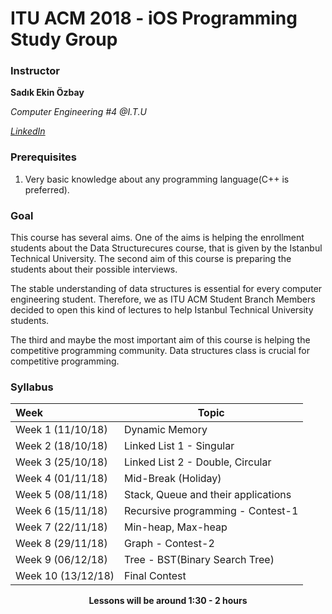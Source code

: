 # ITU ACM 2018 - iOS Programming Study Group

### Instructor

**Sadık Ekin Özbay**

*Computer Engineering #4 @I.T.U*

[*LinkedIn*](https://www.linkedin.com/in/sadık-ekin-özbay/)

### Prerequisites

1. Very basic knowledge about any programming language(C++ is preferred).

### Goal
This course has several aims. One of the aims is helping the enrollment students about the Data Structurecures course, that is given by the Istanbul Technical University. The second aim of this course is preparing the students about their possible interviews.

The stable understanding of data structures is essential for every computer engineering student. Therefore, we as ITU ACM Student Branch Members decided to open this kind of lectures to help Istanbul Technical University students.

The third and maybe the most important aim of this course is helping the competitive programming community. Data structures class is crucial for competitive programming.  



### Syllabus

| Week               | Topic                                                        |
| :----------------- | ------------------------------------------------------------ |
| Week 1 (11/10/18)  | Dynamic Memory |
| Week 2 (18/10/18)  | Linked List 1 - Singular |
| Week 3 (25/10/18)  | Linked List 2 - Double, Circular |
| Week 4 (01/11/18)  | Mid-Break (Holiday)                                          |
| Week 5 (08/11/18)  | Stack, Queue and their applications |
| Week 6 (15/11/18)  | Recursive programming - Contest-1 |
| Week 7 (22/11/18)  | Min-heap, Max-heap |
| Week 8 (29/11/18)  | Graph - Contest-2 |
| Week 9 (06/12/18)  | Tree - BST(Binary Search Tree) |
| Week 10 (13/12/18) | Final Contest  |

<p align="center"><b>Lessons will be around 1:30 - 2 hours</b></p>

